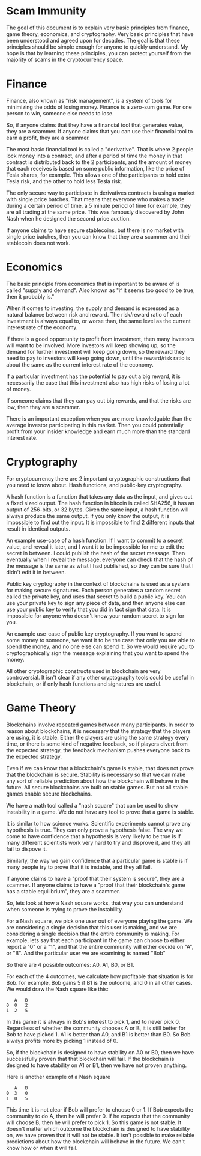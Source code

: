 Scam Immunity
========

The goal of this document is to explain very basic principles from finance, game theory, economics, and cryptography. Very basic principles that have been understood and agreed upon for decades.
The goal is that these principles should be simple enough for anyone to quickly understand.
My hope is that by learning these principles, you can protect yourself from the majority of scams in the cryptocurrency space.

Finance
========

Finance, also known as "risk management", is a system of tools for minimizing the odds of losing money. Finance is a zero-sum game. For one person to win, someone else needs to lose.

So, if anyone claims that they have a financial tool that generates value, they are a scammer.
If anyone claims that you can use their financial tool to earn a profit, they are a scammer.

The most basic financial tool is called a "derivative". That is where 2 people lock money into a contract, and after a period of time the money in that contract is distributed back to the 2 participants, and the amount of money that each receives is based on some public information, like the price of Tesla shares, for example. This allows one of the participants to hold extra Tesla risk, and the other to hold less Tesla risk.

The only secure way to participate in derivatives contracts is using a market with single price batches. That means that everyone who makes a trade during a certain period of time, a 5 minute period of time for example, they are all trading at the same price. This was famously discovered by John Nash when he designed the second price auction.

If anyone claims to have secure stablecoins, but there is no market with single price batches, then you can know that they are a scammer and their stablecoin does not work.

Economics
======

The basic principle from economics that is important to be aware of is called "supply and demand".
Also known as "if it seems too good to be true, then it probably is."

When it comes to investing, the supply and demand is expressed as a natural balance between risk and reward.
The risk/reward ratio of each investment is always equal to, or worse than, the same level as the current interest rate of the economy.

If there is a good opportunity to profit from investment, then many investors will want to be involved. More investors will keep showing up, so the demand for further investment will keep going down, so the reward they need to pay to investors will keep going down, until the reward/risk ratio is about the same as the current interest rate of the economy.

If a particular investment has the potential to pay out a big reward, it is necessarily the case that this investment also has high risks of losing a lot of money.

If someone claims that they can pay out big rewards, and that the risks are low, then they are a scammer.

There is an important exception when you are more knowledgable than the average investor participating in this market. Then you could potentially profit from your insider knowledge and earn much more than the standard interest rate.

Cryptography
========

For cryptocurrency there are 2 important cryptographic constructions that you need to know about. Hash functions, and public-key cryptography.

A hash function is a function that takes any data as the input, and gives out a fixed sized output. The hash function in bitcoin is called SHA256, it has an output of 256-bits, or 32 bytes.
Given the same input, a hash function will always produce the same output.
If you only know the output, it is impossible to find out the input.
It is impossible to find 2 different inputs that result in identical outputs.

An example use-case of a hash function. If I want to commit to a secret value, and reveal it later, and I want it to be impossible for me to edit the secret in between.
I could publish the hash of the secret message. Then eventually when I reveal the message, everyone can check that the hash of the message is the same as what I had published, so they can be sure that I didn't edit it in between.

Public key cryptography in the context of blockchains is used as a system for making secure signatures. Each person generates a random secret called the private key, and uses that secret to build a public key.
You can use your private key to sign any piece of data, and then anyone else can use your public key to verify that you did in fact sign that data.
It is impossible for anyone who doesn't know your random secret to sign for you.

An example use-case of public key cryptography. If you want to spend some money to someone, we want it to be the case that only you are able to spend the money, and no one else can spend it. So we would require you to cryptographically sign the message explaining that you want to spend the money.

All other cryptographic constructs used in blockchain are very controversial. It isn't clear if any other cryptography tools could be useful in blockchain, or if only hash functions and signatures are useful.

Game Theory
=========

Blockchains involve repeated games between many participants. In order to reason about blockchains, it is necessary that the strategy that the players are using, it is stable. Either the players are using the same strategy every time, or there is some kind of negative feedback, so if players divert from the expected strategy, the feedback mechanism pushes everyone back to the expected strategy.

Even if we can know that a blockchain's game is stable, that does not prove that the blockchain is secure. Stability is necessary so that we can make any sort of reliable prediction about how the blockchain will behave in the future.
All secure blockchains are built on stable games. But not all stable games enable secure blockchains.

We have a math tool called a "nash square" that can be used to show instability in a game.
We do not have any tool to prove that a game is stable.

It is similar to how science works. Scientific experiments cannot prove any hypothesis is true. They can only prove a hypothesis false. The way we come to have confidence that a hypothesis is very likely to be true is if many different scientists work very hard to try and disprove it, and they all fail to dispove it. 

Similarly, the way we gain confidence that a particular game is stable is if many people try to prove that it is instable, and they all fail.

If anyone claims to have a "proof that their system is secure", they are a scammer.
If anyone claims to have a "proof that their blockchain's game has a stable equilibrium", they are a scammer.

So, lets look at how a Nash square works, that way you can understand when someone is trying to prove the instability.

For a Nash square, we pick one user out of everyone playing the game. We are considering a single decision that this user is making, and we are considering a single decision that the entire community is making.
For example, lets say that each participant in the game can choose to either report a "0" or a "1", and that the entire community will either decide on "A", or "B".
And the particular user we are examining is named "Bob"

So there are 4 possible outcomes: A0, A1, B0, or B1.

For each of the 4 outcomes, we calculate how profitable that situation is for Bob.
for example, Bob gains 5 if B1 is the outcome, and 0 in all other cases.
We would draw the Nash square like this:
```
   A   B
0  0   2
1  2   5
```

In this game it is always in Bob's interest to pick 1, and to never pick 0. Regardless of whether the community chooses A or B, it is still better for Bob to have picked 1.
A1 is better than A0, and B1 is better than B0.
So Bob always profits more by picking 1 instead of 0.

So, if the blockchain is designed to have stability on A0 or B0, then we have successfully proven that that blockchain will fail.
If the blockchain is designed to have stability on A1 or B1, then we have not proven anything.

Here is another example of a Nash square
```
   A   B
0  3   0
1  0   5
```

This time it is not clear if Bob will prefer to choose 0 or 1. If Bob expects the community to do A, then he will prefer 0. If he expects that the community will choose B, then he will prefer to pick 1. So this game is not stable.
It doesn't matter which outcome the blockchain is designed to have stability on, we have proven that it will not be stable. It isn't possible to make reliable predictions about how the blockchain will behave in the future. We can't know how or when it will fail.


